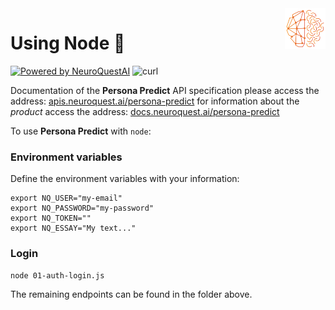 <img src="https://raw.githubusercontent.com/NeuroQuestAi/neuroquestai.github.io/main/brand/products/persona-predict/persona-predict-orange-128.png" align="right" width="65" height="65"/>

# Using Node 🚀

[![Powered by NeuroQuestAI](https://img.shields.io/badge/powered%20by-NeuroQuestAI-orange.svg?style=flat&colorA=E1523D&colorB=007D8A)](
https://neuroquest.ai)
![curl](https://img.shields.io/static/v1.svg?label=node&message=18.17.1%20&color=orange)

Documentation of the **Persona Predict** API specification please access the address: [apis.neuroquest.ai/persona-predict](https://apis.neuroquest.ai/persona-predict/) for 
information about the *product* access the address: [docs.neuroquest.ai/persona-predict](https://docs.neuroquest.ai/persona-predict/)

To use **Persona Predict** with `node`:

### Environment variables

Define the environment variables with your information:

```shell
export NQ_USER="my-email"
export NQ_PASSWORD="my-password"
export NQ_TOKEN=""
export NQ_ESSAY="My text..."
```

### Login

```shell
node 01-auth-login.js
```

The remaining endpoints can be found in the folder above.
